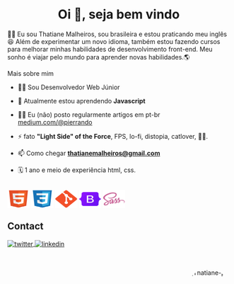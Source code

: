 <h1 align="center">Oi 👋, seja bem vindo</h1>
<p> 👨‍💻 Eu sou Thatiane Malheiros, sou brasileira e estou praticando meu inglês😆
   Além de experimentar um novo idioma, também estou fazendo cursos para melhorar minhas habilidades de desenvolvimento front-end.
  Meu sonho é viajar pelo mundo para aprender novas habilidades.🌎</p>

  <detalhes>
  <summary>Mais sobre mim</summary>
   
- 👨‍💻 Sou Desenvolvedor Web Júnior
   
- 🌱 Atualmente estou aprendendo **Javascript**
   
- ✍🏼 Eu (não) posto regularmente artigos em pt-br [medium.com/@pierrando](https://medium.com/@pierrando)
   
- ⚡ fato **"Light Side" of the Force**, FPS, lo-fi, distopia, catlover, 🏳️‍⚧️.

- 📫 Como chegar **thatianemalheiros@gmail.com**
   
- 🗓 1 ano e meio de experiência html, css.
</detalhes>

<div style="display: inline_block"><br>
  <img align="center" alt="Thatiane-HTML" height="40" width="50" src="https://raw.githubusercontent.com/devicons/devicon/master/icons/html5/html5-original.svg">
  <img align="center" alt="Thatiane-CSS" height="40" width="50" src="https://raw.githubusercontent.com/devicons/devicon/master/icons/css3/css3-original.svg">
  <img align="center" alt="Thatiane-HTML" height="40" width="50" src="https://raw.githubusercontent.com/devicons/devicon/master/icons/git/git-original.svg">
  <img align="center" alt="Thatiane-HTML" height="40" width="50" src="https://raw.githubusercontent.com/devicons/devicon/master/icons/bootstrap/bootstrap-original.svg">
  <img align="center" alt="Thatiane-HTML" height="40" width="50" src="https://raw.githubusercontent.com/devicons/devicon/master/icons/sass/sass-original.svg">

 ## Contact

<a href="https://twitter.com/maximus_inf" target="_blank">
  <img align="center" src="https://img.shields.io/badge/-pierre-05122A?style=flat&logo=twitter" alt="twitter"/>  
</a>
<a href="https://www.linkedin.com/in/thatiane-desenvolvedor/" target="_blank">
  <img align="center" src="https://img.shields.io/badge/-thatianemalheiros-05122A?style=flat&logo=linkedin" alt="linkedin"/>
</a>
</p> 
  
<br><br>
 <img align="right" height="300em" alt="Thatiane-pic" style="border-radius:50px;" src="https://img.artpal.com/769202/25-21-1-26-14-11-55m.jpg">
</div>
<br><br>

